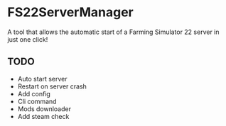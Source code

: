 # FS22ServerManager
A tool that allows the automatic start of a Farming Simulator 22 server in just one click!

## TODO
- Auto start server
- Restart on server crash
- Add config
- Cli command
- Mods downloader
- Add steam check
